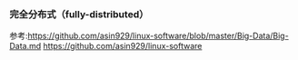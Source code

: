 


### 完全分布式（fully-distributed）

参考:https://github.com/asin929/linux-software/blob/master/Big-Data/Big-Data.md
     https://github.com/asin929/linux-software
